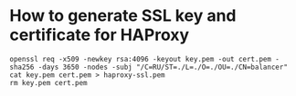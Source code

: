 # How to generate SSL key and certificate for HAProxy

```shell
openssl req -x509 -newkey rsa:4096 -keyout key.pem -out cert.pem -sha256 -days 3650 -nodes -subj "/C=RU/ST=./L=./O=./OU=./CN=balancer"
cat key.pem cert.pem > haproxy-ssl.pem
rm key.pem cert.pem
```